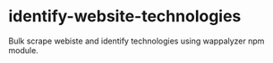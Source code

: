 # identify-website-technologies
Bulk scrape webiste and identify technologies using wappalyzer npm module. 
